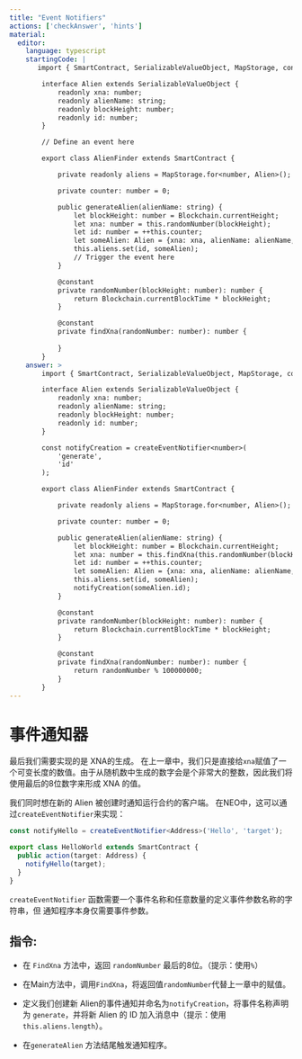 ```yaml
---
title: "Event Notifiers"
actions: ['checkAnswer', 'hints']
material: 
  editor:
    language: typescript
    startingCode: |
       import { SmartContract, SerializableValueObject, MapStorage, constant, Blockchain } from '@neo-one/smart-contract';

        interface Alien extends SerializableValueObject {
            readonly xna: number;
            readonly alienName: string;
            readonly blockHeight: number;
            readonly id: number;
        }

        // Define an event here

        export class AlienFinder extends SmartContract {

            private readonly aliens = MapStorage.for<number, Alien>();

            private counter: number = 0; 

            public generateAlien(alienName: string) {
                let blockHeight: number = Blockchain.currentHeight;
                let xna: number = this.randomNumber(blockHeight);
                let id: number = ++this.counter;
                let someAlien: Alien = {xna: xna, alienName: alienName, blockHeight: blockHeight, id: id};
                this.aliens.set(id, someAlien);
                // Trigger the event here
            }

            @constant
            private randomNumber(blockHeight: number): number {
                return Blockchain.currentBlockTime * blockHeight;
            }

            @constant
            private findXna(randomNumber: number): number {
                
            }
        }
    answer: > 
        import { SmartContract, SerializableValueObject, MapStorage, constant, Blockchain, createEventNotifier } from '@neo-one/smart-contract';

        interface Alien extends SerializableValueObject {
            readonly xna: number;
            readonly alienName: string;
            readonly blockHeight: number;
            readonly id: number;
        }

        const notifyCreation = createEventNotifier<number>(
            'generate',
            'id'
        );

        export class AlienFinder extends SmartContract {

            private readonly aliens = MapStorage.for<number, Alien>();

            private counter: number = 0; 

            public generateAlien(alienName: string) {
                let blockHeight: number = Blockchain.currentHeight;
                let xna: number = this.findXna(this.randomNumber(blockHeight));
                let id: number = ++this.counter;
                let someAlien: Alien = {xna: xna, alienName: alienName, blockHeight: blockHeight, id: id};
                this.aliens.set(id, someAlien);
                notifyCreation(someAlien.id);
            }

            @constant
            private randomNumber(blockHeight: number): number {
                return Blockchain.currentBlockTime * blockHeight;
            }

            @constant
            private findXna(randomNumber: number): number {
                return randomNumber % 100000000;
            }
        }
---
```


# 事件通知器

最后我们需要实现的是 XNA的生成。
在上一章中，我们只是直接给`xna`赋值了一个可变长度的数值。由于从随机数中生成的数字会是个非常大的整数，因此我们将使用最后的8位数字来形成 XNA 的值。 

我们同时想在新的 Alien 被创建时通知运行合约的客户端。 在NEO中，这可以通过`createEventNotifier`来实现：

```typescript
const notifyHello = createEventNotifier<Address>('Hello', 'target');

export class HelloWorld extends SmartContract {
  public action(target: Address) {
    notifyHello(target);
  }
}
```

 `createEventNotifier` 函数需要一个事件名称和任意数量的定义事件参数名称的字符串，但 通知程序本身仅需要事件参数。

## 指令: 

- 在 `FindXna` 方法中，返回 `randomNumber` 最后的8位。（提示：使用`%`）

- 在Main方法中，调用`FindXna`，将返回值`randomNumber`代替上一章中的赋值。

- 定义我们创建新 Alien的事件通知并命名为`notifyCreation`，将事件名称声明为 `generate`，并将新 Alien 的 ID 加入消息中（提示：使用`this.aliens.length`）。

- 在`generateAlien` 方法结尾触发通知程序。
